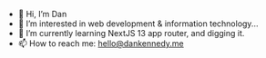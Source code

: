 - 👋 Hi, I’m Dan
- 👀 I’m interested in web development & information technology...
- 🌱 I’m currently learning NextJS 13 app router, and digging it.
- 📫 How to reach me: hello@dankennedy.me
